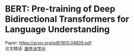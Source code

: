 # BERT: Pre-training of Deep Bidirectional Transformers for Language Understanding

Paper: https://arxiv.org/pdf/1810.04805.pdf <br/>
论文精读: [跟李沐学AI](https://www.bilibili.com/video/BV1PL411M7eQ?spm_id_from=333.999.0.0) <br/>
